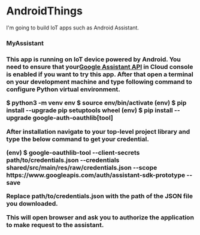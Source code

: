 <h1>AndroidThings</h1>
<p>I'm going to build IoT apps such as Android Assistant.</p>

<h3>MyAssistant<h3/>
<p>This app is running on IoT device powered by Android.
You need to ensure that your<a href="https://console.developers.google.com/projectselector2/apis/api/embeddedassistant.googleapis.com/overview?supportedpurview=project&project&folder&organizationId">Google Assistant API</a> in Cloud console is enabled if you want to try this app.
After that open a terminal on your development machine and type following command to configure Python virtual environment.
</p>
<command>
$ python3 -m venv env
$ source env/bin/activate
(env) $ pip install --upgrade pip setuptools wheel
(env) $ pip install --upgrade google-auth-oauthlib[tool]
</command>
<p>
After installation navigate to your top-level project library and type the below command to get your credential.
</p>
<command>
(env) $ google-oauthlib-tool --client-secrets path/to/credentials.json --credentials shared/src/main/res/raw/credentials.json --scope https://www.googleapis.com/auth/assistant-sdk-prototype --save
</command>
<p>Replace path/to/credentials.json with the path of the JSON file you downloaded.</p>
<p>This will open browser and ask you to authorize the application to make request to the assistant.</p>


